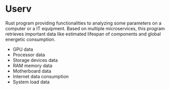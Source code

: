 # Userv

Rust program providing functionalities to analyzing some parameters on a computer or a IT equipment. Based on multiple microservices, this program retrieves important data like estimated lifespan of components and global energetic consumption.

* GPU data
* Processor data
* Storage devices data
* RAM memory data
* Motherboard data
* Internet data consumption
* System load data
